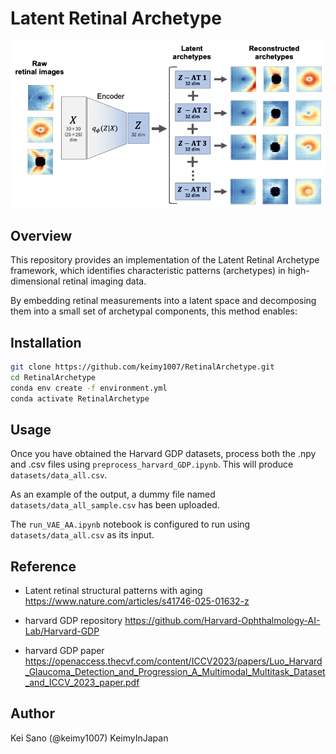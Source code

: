 # Latent Retinal Archetype

![Retinal Archetypes](images/RetinalArchetypes.png)

## Overview

This repository provides an implementation of the Latent Retinal Archetype framework, which identifies characteristic patterns (archetypes) in high-dimensional retinal imaging data. 

By embedding retinal measurements into a latent space and decomposing them into a small set of archetypal components, this method enables:

## Installation

```bash
git clone https://github.com/keimy1007/RetinalArchetype.git
cd RetinalArchetype
conda env create -f environment.yml
conda activate RetinalArchetype
```

## Usage
Once you have obtained the Harvard GDP datasets, process both the .npy and .csv files using `preprocess_harvard_GDP.ipynb`. 
This will produce `datasets/data_all.csv`.

As an example of the output, a dummy file named `datasets/data_all_sample.csv` has been uploaded.

The `run_VAE_AA.ipynb` notebook is configured to run using `datasets/data_all.csv` as its input.


## Reference
- Latent retinal structural patterns with aging
https://www.nature.com/articles/s41746-025-01632-z

- harvard GDP repository
https://github.com/Harvard-Ophthalmology-AI-Lab/Harvard-GDP

- harvard GDP paper
https://openaccess.thecvf.com/content/ICCV2023/papers/Luo_Harvard_Glaucoma_Detection_and_Progression_A_Multimodal_Multitask_Dataset_and_ICCV_2023_paper.pdf

## Author
Kei Sano (@keimy1007)
KeimyInJapan
